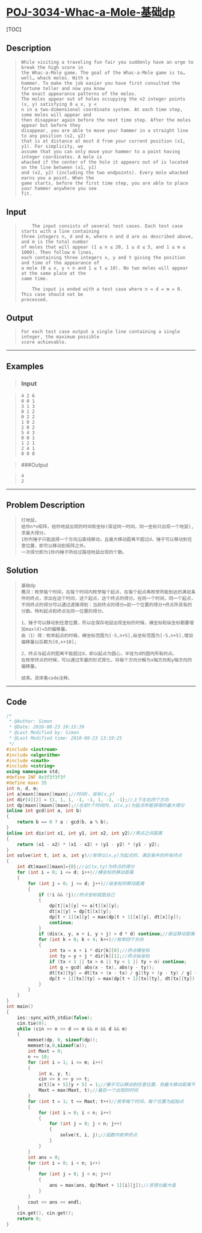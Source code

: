 #  [POJ-3034-Whac-a-Mole-基础dp](https://vjudge.net/problem/POJ-3034)

[TOC]



## Description 

> ```
> While visiting a traveling fun fair you suddenly have an urge to break the high score in
> the Whac-a-Mole game. The goal of the Whac-a-Mole game is to… well… whack moles. With a 
> hammer. To make the job easier you have first consulted the fortune teller and now you know 
> the exact appearance patterns of the moles.
> The moles appear out of holes occupying the n2 integer points (x, y) satisfying 0 ≤ x, y < 
> n in a two-dimensional coordinate system. At each time step, some moles will appear and 
> then disappear again before the next time step. After the moles appear but before they 
> disappear, you are able to move your hammer in a straight line to any position (x2, y2)
> that is at distance at most d from your current position (x1, y1). For simplicity, we 
> assume that you can only move your hammer to a point having integer coordinates. A mole is 
> whacked if the center of the hole it appears out of is located on the line between (x1, y1)
> and (x2, y2) (including the two endpoints). Every mole whacked earns you a point. When the 
> game starts, before the first time step, you are able to place your hammer anywhere you see
> fit.
> ```

## Input

> ```
>     The input consists of several test cases. Each test case starts with a line containing
> three integers n, d and m, where n and d are as described above, and m is the total number 
> of moles that will appear (1 ≤ n ≤ 20, 1 ≤ d ≤ 5, and 1 ≤ m ≤ 1000). Then follow m lines, 
> each containing three integers x, y and t giving the position and time of the appearance of
> a mole (0 ≤ x, y < n and 1 ≤ t ≤ 10). No two moles will appear at the same place at the 
> same time.
> 
>     The input is ended with a test case where n = d = m = 0. This case should not be 
> processed.
> 
> ```

## Output

> ```
> For each test case output a single line containing a single integer, the maximum possible 
> score achievable.
> ```

------



## Examples 

> ### Input

> ```
> 4 2 6
> 0 0 1
> 3 1 3
> 0 1 2
> 0 2 2
> 1 0 2
> 2 0 2
> 5 4 3
> 0 0 1
> 1 2 1
> 2 4 1
> 0 0 0
> ```

> ###Output

> ```
> 4
> 2
> ```

------



## Problem Description

> ```
> 打地鼠。
> 给你n*n矩阵，给你地鼠出现的时间和坐标(保证同一时间，同一坐标只出现一个地鼠),求最大得分。
> 1秒内锤子只能选择一个方向沿直线移动，且最大移动距离不超过d，锤子可以移动到任意位置，即可以移动到矩阵之外。
> 一次得分即为1秒内锤子所经过路径地鼠出现的个数。
> ```

## Solution

> ```
> 基础dp
> 概况：枚举每个时间，在每个时间内枚举每个起点，在每个起点再枚举所能到达的满足条件的终点，求出在这个时间，这个起点，这个终点的得分。在同一个时间，同一个起点，不同终点的得分可以通过递推得到：当前终点的得分=前一个位置的得分+终点所具有的分数。特判起点和终点在同一位置的得分。
> 
> 1、锤子可以移动到任意位置，所以在保存地鼠出现坐标的时候，横坐标和纵坐标都要增加max(d)=5的偏移量。
> 由（1）得：枚举起点的时候，横坐标范围为[-5,n+5],纵坐标范围为[-5,n+5],增加偏移量以后都为[0,n+10];
> 
> 2、终点与起点的距离不能超过d，即以起点为圆心，半径为d的圆内所有的点。
> 在枚举终点的时候，可以通过矢量的形式简化，将每个方向分解为x轴方向和y轴方向的偏移量。
> 
> 结束。具体看code注释。
> ```

------



## Code

```c++
/*
 * @Author: Simon 
 * @Date: 2018-08-23 10:15:39 
 * @Last Modified by: Simon
 * @Last Modified time: 2018-08-23 13:19:25
 */
#include <iostream>
#include <algorithm>
#include <cmath>
#include <cstring>
using namespace std;
#define INF 0x3f3f3f3f
#define maxn 35
int n, d, m;
int a[maxn][maxn][maxn];//时间t，坐标(x,y)
int dir[4][2] = {1, 1, 1, -1, -1, 1, -1, -1};//上下左右四个方向
int dp[maxn][maxn][maxn];//在前t个时间内，以(x,y)为起点所能获得的最大得分
inline int gcd(int a, int b)
{
    return b == 0 ? a : gcd(b, a % b);
}
inline int dis(int x1, int y1, int x2, int y2)//两点之间距离
{
    return (x1 - x2) * (x1 - x2) + (y1 - y2) * (y1 - y2);
}
int solve(int t, int x, int y)//枚举以(x,y)为起点的，满足条件的所有终点
{
    int dt[maxn][maxn]={0};//以(tx,ty)为终点的得分
    for (int i = 0; i <= d; i++)//横坐标的移动距离
    {
        for (int j = 0; j <= d; j++)//纵坐标的移动距离
        {
            if (!i && !j)//终点坐标就是自己
            {
                dp[t][x][y] += a[t][x][y];
                dt[x][y] = dp[t][x][y];
                dp[t + 1][x][y] = max(dp[t + 1][x][y], dt[x][y]);
                continue;
            }
            if (dis(x, y, x + i, y + j) > d * d) continue;//保证移动距离小于等于d
            for (int k = 0; k < 4; k++)//枚举四个方向
            {
                int tx = x + i * dir[k][0];//终点横坐标
                int ty = y + j * dir[k][1];//终点纵坐标
                if (tx < 1 || tx > n || ty < 1 || ty > n) continue;
                int g = gcd( abs(x - tx), abs(y - ty)); 
                dt[tx][ty] = dt[tx + (x - tx) / g][ty + (y - ty) / g] + a[t][tx][ty];//前一个位置的得分加上终点的分数
                dp[t + 1][tx][ty] = max(dp[t + 1][tx][ty], dt[tx][ty]);
            }
        }
    }
}
int main()
{
    ios::sync_with_stdio(false);
    cin.tie(0);
    while (cin >> n >> d >> m && n && d && m)
    {
        memset(dp, 0, sizeof(dp));
        memset(a,0,sizeof(a));
        int Maxt = 0;
        n += 10;
        for (int i = 1; i <= m; i++)
        {
            int x, y, t;
            cin >> x >> y >> t;
            a[t][x + 5][y + 5] = 1;//锤子可以移动到任意位置，但最大移动距离不超过5,保证负方向也能移动
            Maxt = max(Maxt, t);//最后一个出现的时间
        }
        for (int t = 1; t <= Maxt; t++)//枚举每个时间，每个位置为起始点
        {
            for (int i = 0; i < n; i++)
            {
                for (int j = 0; j < n; j++)
                {
                    solve(t, i, j);//函数内枚举终点
                }
            }
        }
        int ans = 0;
        for (int i = 0; i < n; i++)
        {
            for (int j = 0; j < n; j++)
            {
                ans = max(ans, dp[Maxt + 1][i][j]);//求得分最大值
            }
        }
        cout << ans << endl;
    }
    cin.get(), cin.get();
    return 0;
}
```
